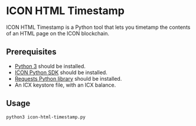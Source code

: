 # ICON HTML Timestamp
ICON HTML Timestamp is a Python tool that lets you timetamp the contents of an HTML page on the ICON blockchain.

## Prerequisites
* [Python 3](https://www.python.org/downloads/) should be installed.
* [ICON Python SDK](https://github.com/icon-project/icon-sdk-python) should be installed.
* [Requests Python library](https://2.python-requests.org/en/master/) should be installed.
* An ICX keystore file, with an ICX balance.

## Usage

```
python3 icon-html-timestamp.py
```
